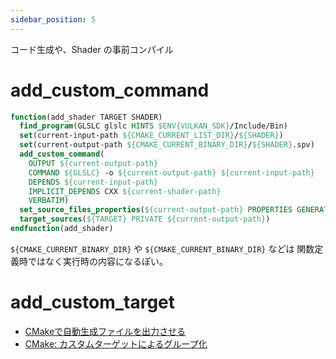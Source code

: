 ```yaml
---
sidebar_position: 5
---
```


コード生成や、Shader の事前コンパイル

# add_custom_command

```cmake
function(add_shader TARGET SHADER)
  find_program(GLSLC glslc HINTS $ENV{VULKAN_SDK}/Include/Bin)
  set(current-input-path ${CMAKE_CURRENT_LIST_DIR}/${SHADER})
  set(current-output-path ${CMAKE_CURRENT_BINARY_DIR}/${SHADER}.spv)
  add_custom_command(
    OUTPUT ${current-output-path}
    COMMAND ${GLSLC} -o ${current-output-path} ${current-input-path}
    DEPENDS ${current-input-path}
    IMPLICIT_DEPENDS CXX ${current-shader-path}
    VERBATIM)
  set_source_files_properties(${current-output-path} PROPERTIES GENERATED TRUE)
  target_sources(${TARGET} PRIVATE ${current-output-path})
endfunction(add_shader)
```

`${CMAKE_CURRENT_BINARY_DIR}` や `${CMAKE_CURRENT_BINARY_DIR}` などは 関数定義時ではなく実行時の内容になるぽい。

# add_custom_target

- [CMakeで自動生成ファイルを出力させる](https://blog.daionet.gr.jp/knok/2015/03/26/cmake-cutsom-command/)
- [CMake: カスタムターゲットによるグループ化](https://qiita.com/mrk_21/items/6d7c70edb6a64fa1a28b)
